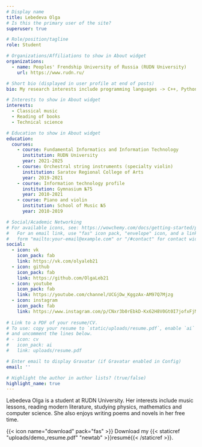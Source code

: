 ```yaml
---
# Display name
title: Lebedeva Olga
# Is this the primary user of the site?
superuser: true

# Role/position/tagline
role: Student

# Organizations/Affiliations to show in About widget
organizations:
  - name: Peoples' Frendship University of Russia (RUDN University)
    url: https://www.rudn.ru/

# Short bio (displayed in user profile at end of posts)
bio: My research interests include programming languages -> С++, Python, Java

# Interests to show in About widget
interests:
  - Classical music
  - Reading of books
  - Technical science

# Education to show in About widget
education:
  courses:
    - course: Fundamental Informatics and Information Technology
      institution: RUDN University
      year: 2021-2025
    - course: Orchestral string instruments (specialty violin)
      institution: Saratov Regional College of Arts
      year: 2019-2021
    - course: Information technology profile
      institution: Gymnasium №75
      year: 2010-2021
    - course: Piano and violin
      institution: School of Music №5
      year: 2010-2019

# Social/Academic Networking
# For available icons, see: https://wowchemy.com/docs/getting-started/page-builder/#icons
#   For an email link, use "fas" icon pack, "envelope" icon, and a link in the
#   form "mailto:your-email@example.com" or "/#contact" for contact widget.
social:
  - icon: vk
    icon_pack: fab
    link: https://vk.com/olyaleb21
  - icon: github
    icon_pack: fab
    link: https://github.com/OlgaLeb21
  - icon: youtube
    icon_pack: fab
    link: https://youtube.com/channel/UCGjDw_KggzAx-AM97Q7Mjzg
  - icon: instagram
    icon_pack: fab
    link: https://www.instagram.com/p/CNxr3b0rEbkD-Kx62H8V0Gt0I7jofxFjMSskow0/?igshid=YmMyMTA2M2Y=
    
# Link to a PDF of your resume/CV.
# To use: copy your resume to `static/uploads/resume.pdf`, enable `ai` icons in `params.toml`,
# and uncomment the lines below.
# - icon: cv
#   icon_pack: ai
#   link: uploads/resume.pdf

# Enter email to display Gravatar (if Gravatar enabled in Config)
email: ''

# Highlight the author in author lists? (true/false)
highlight_name: true
---
```


Lebedeva Olga is a student at RUDN University. Her interests include music lessons, reading modern literature, studying physics, mathematics and computer science. She also enjoys writing poems and novels in her free time.

{{< icon name="download" pack="fas" >}} Download my {{< staticref "uploads/demo_resume.pdf" "newtab" >}}resumé{{< /staticref >}}.
